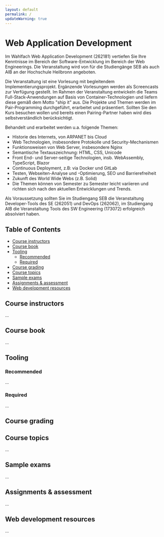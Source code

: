 ```yaml
---
layout: default
permalink: /
updateWarning: true
---
```


# Web Application Development <!-- omit in toc -->

Im Wahlfach Web Application Development (262181) vertiefen Sie Ihre Kenntnisse im Bereich der Software-Entwicklung im Bereich der Web Engineerings.  Die Veranstaltung wird von  für die Studiengänge SEB als auch AIB an der Hochschule Heilbronn angeboten.

Die Veranstaltung ist eine Vorlesung mit begleitendem Implementierungsprojekt. Ergänzende Vorlesungen werden als Screencasts zur Verfügung gestellt. Im Rahmen der Veranstaltung entwickeln die Teams Full-Stack-Anwendungen auf Basis von Container-Technologien und liefern diese gemäß dem Motto "ship it" aus.  Die Projekte und Themen werden im Pair-Programming durchgeführt, erarbeitet und präsentiert. Sollten Sie den Kurs besuchen wollen und bereits einen Pairing-Partner haben wird dies selbstverständlich berücksichtigt. 

Behandelt und erarbeitet werden u.a. folgende Themen:

- Historie des Internets, von ARPANET bis Cloud
- Web Technologien, insbesondere Protokolle und Security-Mechanismen
- Funktionsweisen von Web Server, insbesondere Nginx
- Semantische Textauszeichnung: HTML, CSS, Unicode
- Front End- und Server-seitige Technologien, insb. WebAssembly, TypeScript, Blazor
- Continuous Deployment, z.B: via Docker und GitLab
- Testen, Webseiten-Analyse und -Optimierung, SEO und Barrierefreiheit
- Zukunft des World Wide Webs (z.B. Solid)
- Die Themen können von Semester zu Semester leicht variieren und richten sich nach den aktuellen Entwicklungen und Trends.

Als Voraussetzung sollten Sie im Studiengang SEB die Veranstaltung Developer-Tools des SE (262051) und DevOps (262062), im Studiengang AIB die Veranstaltung Tools des SW Engineering (173072) erfolgreich absolviert haben.  

## Table of Contents <!-- omit in toc --> <!-- , created via the VSC extension Markdown All -->

- [Course instructors](#course-instructors)
- [Course book](#course-book)
- [Tooling](#tooling)
  - [Recommended](#recommended)
  - [Required](#required)
- [Course grading](#course-grading)
- [Course topics](#course-topics)
- [Sample exams](#sample-exams)
- [Assignments & assessment](#assignments--assessment)
- [Web development resources](#web-development-resources)

## Course instructors

...

## Course book

...

## Tooling

### Recommended

...

### Required

...

## Course grading

## Course topics

...

## Sample exams

...

## Assignments & assessment

...

## Web development resources

...

